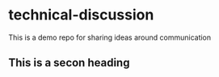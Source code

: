 # technical-discussion
This is a demo repo for sharing ideas around communication 

## This is a secon heading 
